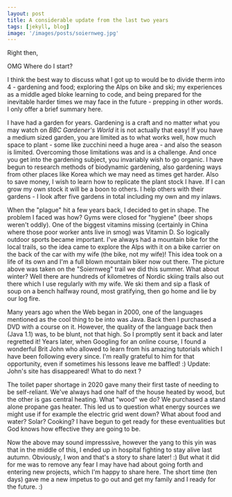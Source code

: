 ```yaml
---
layout: post
title: A considerable update from the last two years
tags: [jekyll, blog]
image: '/images/posts/soiernweg.jpg'
---
```


Right then,

OMG Where do I start?

I think the best way to discuss what I got up to would be to divide therm into 4 - gardening and food; exploring the Alps on bike and ski; my experiences as a middle aged bloke learning to code, and being prepared for the inevitable harder times we may face in the future - prepping in other words. I only offer a brief summary here. 

I have had a garden for years. Gardening is a craft and no matter what you may watch on *BBC Gardener's World* it is not actually that easy! If you have a medium sized garden, you are limited as to what works well, how much space to plant - some like zucchini need a huge area - and also the season is limited. Overcoming those limitations was and is a challenge. And once you get into the gardening subject, you invariably wish to go organic. I have begun to research methods of biodynamic gardening, also gardening ways from other places like Korea which we may need as times get harder. Also to save money, I wish to learn how to replicate the plant stock I have. If I can grow my own stock it will be a boon to others. I help others with their gardens - I look after five gardens in total including my own and my inlaws. 

When the "plague" hit a few years back, I decided to get in shape. The problem I faced was how? Gyms were closed for "hygiene" (beer shops weren't oddly). One of the biggest vitamins missing (certainly in China where those poor worker ants live in smog) was Vitamin D. So logically outdoor sports became important. I've always had a mountain bike for the local trails, so the idea came to explore the Alps with it on a bike carrier on the back of the car with my wife (the bike, not my wife)! This idea took on a life of its own and I'm a full blown mountain biker now out there. The picture above was taken on the "Soiernweg" trail we did this summer. What about winter? Well there are hundreds of kilometres of Nordic skiing trails also out there which I use regularly with my wife. We ski them and sip a flask of soup on a bench halfway round, most gratifying, then go home and lie by our log fire.

Many years ago when the Web began in 2000, one of the languages mentioned as the cool thing to be into was Java. Back then I purchased a DVD with a course on it. However, the quality of the language back then (Java 1.1) was, to be blunt, not that high. So I promptly sent it back and later regretted it! Years later, when Googling for an online course, I found a wonderful Brit John who allowed to learn from his amazing tutorials which I have been following every since. I'm really grateful to him for that opportunity, even if sometimes his lessons leave me baffled! :) Update: John's site has disappeared! What to do next ?

The toilet paper shortage in 2020 gave many their first taste of needing to be self-reliant. We've always had one half of the house heated by wood, but the other is gas central heating. What "wood" we do? We purchased a stand alone propane gas heater. This led us to question what energy sources we might use if for example the electric grid went down? What about food and water? Solar? Cooking? I have begun to get ready for these eventualities but God knows how effective they are going to be. 

Now the above may sound impresssive, however the yang to this yin was that in the middle of this, I ended up in hospital fighting to stay alive last autumn. Obviously, I won and that's a story to share later! :) But what it did for me was to remove any fear I may have had about going forth and entering new projects, which I'm happy to share here. The short time (ten days) gave me a new impetus to go out and get my family and I ready for the future. :)
